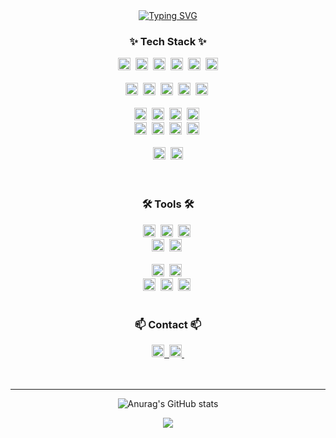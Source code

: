 <!--타이틀-->
<div align="center">
<a href="#"><img src="https://readme-typing-svg.demolab.com?font=JetBrains+Mono&pause=1000&color=23AA99&center=true&vCenter=true&width=435&lines=GAMZA's+GITHUB;WELCOME!" alt="Typing SVG" /></a>
<br>

<!--내용 부분-->
<h3 align="center">✨ Tech Stack ✨</h3>
<div align="center">
  <!--언어 -->
  <img src="https://img.shields.io/badge/java-%23ED8B00.svg?style=for-the-badge&logo=openjdk&logoColor=white" height=20px/>&nbsp
  <img src="https://img.shields.io/badge/javascript-F7DF1E.svg?style=for-the-badge&logo=javascript&logoColor=20232a" height=20px/>&nbsp
  <img src="https://img.shields.io/badge/html5-E34F26.svg?style=for-the-badge&logo=html5&logoColor=white" height=20px/>&nbsp
  <img src="https://img.shields.io/badge/css3-1572B6.svg?style=for-the-badge&logo=css3&logoColor=white" height=20px/>&nbsp
  <img src="https://img.shields.io/badge/python-3670A0?style=for-the-badge&logo=python&logoColor=ffdd54" height=20px/>&nbsp
  <img src="https://img.shields.io/badge/MySQL-00000F?style=for-the-badge&logo=mysql&logoColor=white"height=20px/>
</div>

<br>
<!-- 프레임워크&라이브러리 -->
<div align="center">
  <img src="https://img.shields.io/badge/bootstrap-%238511FA.svg?style=for-the-badge&logo=bootstrap&logoColor=white" height=20px/>&nbsp
  <img src="https://img.shields.io/badge/NPM-%23CB3837.svg?style=for-the-badge&logo=npm&logoColor=white" height=20px/>&nbsp
  <img src="https://img.shields.io/badge/node.js-6DA55F?style=for-the-badge&logo=node.js&logoColor=white" height=20px/>&nbsp
  <img src="https://img.shields.io/badge/spring-%236DB33F.svg?style=for-the-badge&logo=spring&logoColor=white" height=20px/>&nbsp
  <img src="https://img.shields.io/badge/vuejs-%2335495e.svg?style=for-the-badge&logo=vuedotjs&logoColor=%234FC08D" height=20px/>&nbsp
</div>
<br>
<div align="center">
  <img src="https://img.shields.io/badge/Anaconda-%2344A833.svg?style=for-the-badge&logo=anaconda&logoColor=white" height=20px/>&nbsp
  <img src="https://img.shields.io/badge/pandas-150458.svg?style=for-the-badge&logo=pandas&logoColor=white" height=20px/>&nbsp
  <img src="https://img.shields.io/badge/numpy-4d77cf.svg?style=for-the-badge&logo=numpy&logoColor=white" height=20px/>&nbsp
  <img src="https://img.shields.io/badge/Matplotlib-11557c.svg?style=for-the-badge&logo=Matplotlib&logoColor=white" height=20px/>&nbsp
  <br>
<!-- ML/DL   -->
  <img src="https://img.shields.io/badge/Keras-%23D00000.svg?style=for-the-badge&logo=Keras&logoColor=white" height=20px/>&nbsp
  <img src="https://img.shields.io/badge/PyTorch-%23EE4C2C.svg?style=for-the-badge&logo=PyTorch&logoColor=white" height=20px/>&nbsp
  <img src="https://img.shields.io/badge/scikit--learn-%23F7931E.svg?style=for-the-badge&logo=scikit-learn&logoColor=white" height=20px/>&nbsp
  <img src="https://img.shields.io/badge/TensorFlow-%23FF6F00.svg?style=for-the-badge&logo=TensorFlow&logoColor=white" height=20px/>&nbsp
</div>
<br>
<div align="center">
  <img src="https://img.shields.io/badge/latex-%23008080.svg?style=for-the-badge&logo=latex&logoColor=white" height=20px/>&nbsp
  <img src="https://img.shields.io/badge/markdown-%23000000.svg?style=for-the-badge&logo=markdown&logoColor=white" height=20px/>
</div>
<br>

<br>

<h3 align="center">🛠 Tools 🛠</h3>
<div align="center">
  <img src="https://img.shields.io/badge/git-F05033.svg?style=for-the-badge&logo=git&logoColor=white" height=20px/>&nbsp
  <img src="https://img.shields.io/badge/github-181717.svg?style=for-the-badge&logo=github&logoColor=white" height=20px/>&nbsp
  <img src="https://img.shields.io/badge/Notion-F3F3F3.svg?style=for-the-badge&logo=notion&logoColor=black" height=20px/>&nbsp
</div>

<div align="center">
  <img src="https://img.shields.io/badge/adobe%20photoshop-08253c.svg?style=for-the-badge&logo=adobe%20photoshop&logoColor=37abff" height=20px/>&nbsp
  <img src="https://img.shields.io/badge/figma-F24E1E.svg?style=for-the-badge&logo=figma&logoColor=white" height=20px/>&nbsp
</div>

<br>

<div align="center">
  <img src="https://img.shields.io/badge/VSCode-2C2C32.svg?style=for-the-badge&logo=visual-studio-code&logoColor=22ABF3" height=20px/>&nbsp
  <img src="https://img.shields.io/badge/IntelliJIDEA-000000.svg?style=for-the-badge&logo=intellij-idea&logoColor=white" height=20px/>&nbsp
  <br>
  <img src="https://img.shields.io/badge/jupyter-2C2C32.svg?style=for-the-badge&logo=jupyter&logoColor=F37726" height=20px/>&nbsp
  <img src="https://img.shields.io/badge/Colab-2C2C32.svg?style=for-the-badge&logo=googlecolab&logoColor=F9AB00" height=20px/>&nbsp
  <img src="https://img.shields.io/badge/pycharm-143?style=for-the-badge&logo=pycharm&logoColor=black&color=black&labelColor=green" height=20px/>&nbsp
</div>

<br>

<h3 align="center">📫 Contact 📫</h3>
<div align="center">
  <a href="#">
    <img src="https://img.shields.io/badge/Velog-1EBC8F?style=for-the-badge&logo=velog&logoColor=white" height=20px/>&nbsp
  </a>
  <a href="mailto:ipnsohe@gmail.com">
    <img src="https://img.shields.io/badge/ipnsohe@gmail.com-D14836?style=for-the-badge&logo=gmail&logoColor=white"height=20px/>&nbsp
  </a>
</div>

<br>
<br>

---


![Anurag's GitHub stats](https://github-readme-stats.vercel.app/api?username=S2gamzaS2&show_icons=true&theme=panda&size_weight=1)

![](https://komarev.com/ghpvc/?username=S2gamzaS2&color=23aa99)

